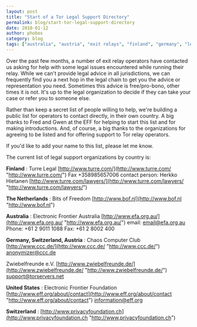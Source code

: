 ```yaml
---
layout: post
title: "Start of a Tor Legal Support Directory"
permalink: blog/start-tor-legal-support-directory
date: 2010-01-12
author: phobos
category: blog
tags: ["australia", "austria", "exit relays", "finland", "germany", "legal support", "netherlands", "switzerland", "tor legal support directory", "tor relay operators", "usa"]
---
```


Over the past few months, a number of exit relay operators have contacted us asking for help with some legal issues encountered while running their relay. While we can't provide legal advice in all jurisdictions, we can frequently find you a next hop in the legal chain to get you the advice or representation you need. Sometimes this advice is free/pro-bono, other times it is not. It's up to the legal organization to decide if they can take your case or refer you to someone else.

Rather than keep a secret list of people willing to help, we're building a public list for operators to contact directly, in their own country. A big thanks to Fred and Gwen at the EFF for helping to start this list and for making introductions. And, of course, a big thanks to the organizations for agreeing to be listed and for offering support to Tor relay operators.

If you'd like to add your name to this list, please let me know.

The current list of legal support organizations by country is:

**Finland** :
Turre Legal
 [http://www.turre.com/](http://www.turre.com/ "http://www.turre.com/")
Fax +358985657006
contact person: Herkko Hietanen
 [http://www.turre.com/lawyers/](http://www.turre.com/lawyers/ "http://www.turre.com/lawyers/")

**The Netherlands** :
Bits of Freedom
 [http://www.bof.nl](http://www.bof.nl "http://www.bof.nl")

**Australia** :
Electronic Frontier Australia
 [http://www.efa.org.au/](http://www.efa.org.au/ "http://www.efa.org.au/")
email: [email@efa.org.au](mailto:email@efa.org.au)
Phone: +61 2 9011 1088
Fax: +61 2 8002 400

**Germany, Switzerland, Austria** :
Chaos Computer Club
 [http://www.ccc.de/](http://www.ccc.de/ "http://www.ccc.de/")
 [anonymizer@ccc.de](mailto:anonymizer@ccc.de)

Zwiebelfreunde e.V.
 [http://www.zwiebelfreunde.de/](http://www.zwiebelfreunde.de/ "http://www.zwiebelfreunde.de/")
 [support@torservers.net](mailto:support@torservers.net)

**United States** :
Electronic Frontier Foundation
 [http://www.eff.org/about/contact](http://www.eff.org/about/contact "http://www.eff.org/about/contact")
 [information@eff.org](mailto:information@eff.org)

**Switzerland** :
 [http://www.privacyfoundation.ch](http://www.privacyfoundation.ch "http://www.privacyfoundation.ch")

